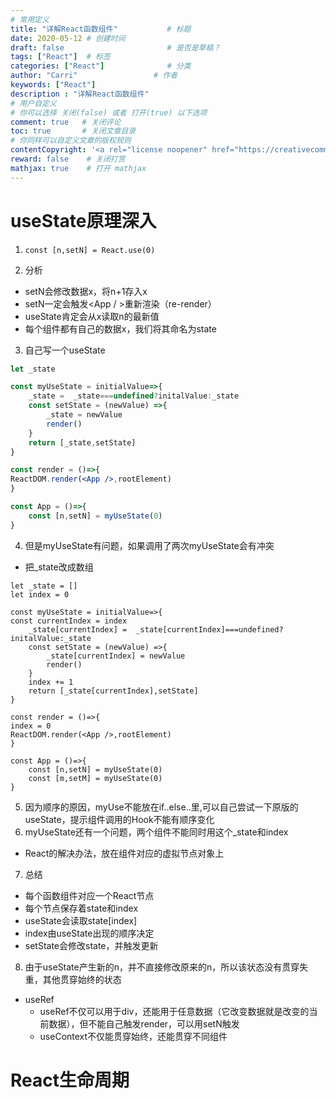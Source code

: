 ```yaml
---
# 常用定义
title: "详解React函数组件"           # 标题
date: 2020-05-12 # 创建时间
draft: false                       # 是否是草稿？
tags: ["React"]  # 标签
categories: ["React"]              # 分类
author: "Carri"                 # 作者
keywords: ["React"]
description : "详解React函数组件"
# 用户自定义
# 你可以选择 关闭(false) 或者 打开(true) 以下选项
comment: true   # 关闭评论
toc: true       # 关闭文章目录
# 你同样可以自定义文章的版权规则
contentCopyright: '<a rel="license noopener" href="https://creativecommons.org/licenses/by-nc-nd/4.0/" target="_blank">CC BY-NC-ND 4.0</a>'
reward: false	 # 关闭打赏
mathjax: true    # 打开 mathjax
---
```


# useState原理深入

1. `const [n,setN] = React.use(0)`

2. 分析

- setN会修改数据x，将n+1存入x
- setN一定会触发<App / >重新渲染（re-render）
- useState肯定会从x读取n的最新值
- 每个组件都有自己的数据x，我们将其命名为state

3. 自己写一个useState

```jsx
let _state 

const myUseState = initialValue=>{
	_state =  _state===undefined?initalValue:_state
	const setState = (newValue) =>{
		_state = newValue
		render()
	}
	return [_state,setState]
}

const render = ()=>{
ReactDOM.render(<App />,rootElement)
}

const App = ()=>{
    const [n,setN] = myUseState(0)
}
```

4. 但是myUseState有问题，如果调用了两次myUseState会有冲突

- 把_state改成数组

```
let _state = []
let index = 0

const myUseState = initialValue=>{
const currentIndex = index
	_state[currentIndex] =  _state[currentIndex]===undefined?initalValue:_state
	const setState = (newValue) =>{
		_state[currentIndex] = newValue
		render()
	}
	index += 1
	return [_state[currentIndex],setState]
}

const render = ()=>{
index = 0
ReactDOM.render(<App />,rootElement)
}

const App = ()=>{
    const [n,setN] = myUseState(0)
    const [m,setM] = myUseState(0)
}
```

5. 因为顺序的原因，myUse不能放在if..else..里,可以自己尝试一下原版的useState，提示组件调用的Hook不能有顺序变化
6. myUseState还有一个问题，两个组件不能同时用这个_state和index

- React的解决办法，放在组件对应的虚拟节点对象上

7. 总结

- 每个函数组件对应一个React节点
- 每个节点保存着state和index
- useState会读取state[index]
- index由useState出现的顺序决定
- setState会修改state，并触发更新

8. 由于useState产生新的n，并不直接修改原来的n，所以该状态没有贯穿失重，其他贯穿始终的状态

- useRef
  - useRef不仅可以用于div，还能用于任意数据（它改变数据就是改变的当前数据），但不能自己触发render，可以用setN触发
  - useContext不仅能贯穿始终，还能贯穿不同组件

# React生命周期